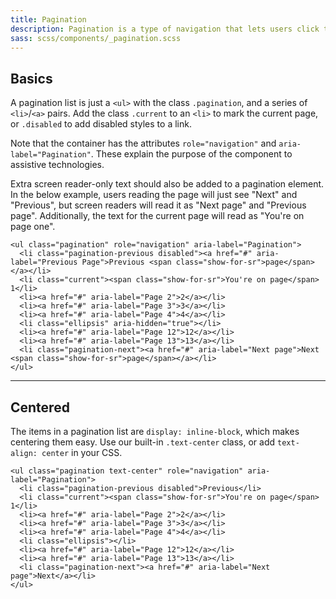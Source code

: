 ```yaml
---
title: Pagination
description: Pagination is a type of navigation that lets users click through pages of search results, products, or other related items.
sass: scss/components/_pagination.scss
---
```


## Basics

A pagination list is just a `<ul>` with the class `.pagination`, and a series of `<li>`/`<a>` pairs. Add the class `.current` to an `<li>` to mark the current page, or `.disabled` to add disabled styles to a link.

Note that the container has the attributes `role="navigation"` and `aria-label="Pagination"`. These explain the purpose of the component to assistive technologies.

Extra screen reader-only text should also be added to a pagination element. In the below example, users reading the page will just see "Next" and "Previous", but screen readers will read it as "Next page" and "Previous page". Additionally, the text for the current page will read as "You're on page one".

```html_example
<ul class="pagination" role="navigation" aria-label="Pagination">
  <li class="pagination-previous disabled"><a href="#" aria-label="Previous Page">Previous <span class="show-for-sr">page</span></a></li>
  <li class="current"><span class="show-for-sr">You're on page</span> 1</li>
  <li><a href="#" aria-label="Page 2">2</a></li>
  <li><a href="#" aria-label="Page 3">3</a></li>
  <li><a href="#" aria-label="Page 4">4</a></li>
  <li class="ellipsis" aria-hidden="true"></li>
  <li><a href="#" aria-label="Page 12">12</a></li>
  <li><a href="#" aria-label="Page 13">13</a></li>
  <li class="pagination-next"><a href="#" aria-label="Next page">Next <span class="show-for-sr">page</span></a></li>
</ul>
```

---

## Centered

The items in a pagination list are `display: inline-block`, which makes centering them easy. Use our built-in `.text-center` class, or add `text-align: center` in your CSS.

```html_example
<ul class="pagination text-center" role="navigation" aria-label="Pagination">
  <li class="pagination-previous disabled">Previous</li>
  <li class="current"><span class="show-for-sr">You're on page</span> 1</li>
  <li><a href="#" aria-label="Page 2">2</a></li>
  <li><a href="#" aria-label="Page 3">3</a></li>
  <li><a href="#" aria-label="Page 4">4</a></li>
  <li class="ellipsis"></li>
  <li><a href="#" aria-label="Page 12">12</a></li>
  <li><a href="#" aria-label="Page 13">13</a></li>
  <li class="pagination-next"><a href="#" aria-label="Next page">Next</a></li>
</ul>
```
